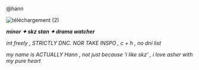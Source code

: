 @hann



![téléchargement (2)](https://github.com/user-attachments/assets/63789b8a-93b9-4c0d-9baf-83aeeb0d29c3)



***minor ✦ skz stan ✦ drama watcher*** 

*int freely , STRICTLY DNC. NOR TAKE INSPO , c + h , no dni list*

*my name is ACTUALLY Hann , not just because 'i like skz' , i love asher with my pure heart*
